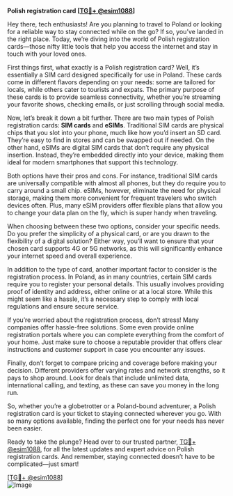**Polish registration card [[TG💪+ @esim1088](https://t.me/s/esim1088)]**

Hey there, tech enthusiasts! Are you planning to travel to Poland or looking for a reliable way to stay connected while on the go? If so, you’ve landed in the right place. Today, we’re diving into the world of Polish registration cards—those nifty little tools that help you access the internet and stay in touch with your loved ones.

First things first, what exactly is a Polish registration card? Well, it’s essentially a SIM card designed specifically for use in Poland. These cards come in different flavors depending on your needs: some are tailored for locals, while others cater to tourists and expats. The primary purpose of these cards is to provide seamless connectivity, whether you’re streaming your favorite shows, checking emails, or just scrolling through social media.

Now, let’s break it down a bit further. There are two main types of Polish registration cards: **SIM cards** and **eSIMs**. Traditional SIM cards are physical chips that you slot into your phone, much like how you’d insert an SD card. They’re easy to find in stores and can be swapped out if needed. On the other hand, eSIMs are digital SIM cards that don’t require any physical insertion. Instead, they’re embedded directly into your device, making them ideal for modern smartphones that support this technology.

Both options have their pros and cons. For instance, traditional SIM cards are universally compatible with almost all phones, but they do require you to carry around a small chip. eSIMs, however, eliminate the need for physical storage, making them more convenient for frequent travelers who switch devices often. Plus, many eSIM providers offer flexible plans that allow you to change your data plan on the fly, which is super handy when traveling.

When choosing between these two options, consider your specific needs. Do you prefer the simplicity of a physical card, or are you drawn to the flexibility of a digital solution? Either way, you’ll want to ensure that your chosen card supports 4G or 5G networks, as this will significantly enhance your internet speed and overall experience.

In addition to the type of card, another important factor to consider is the registration process. In Poland, as in many countries, certain SIM cards require you to register your personal details. This usually involves providing proof of identity and address, either online or at a local store. While this might seem like a hassle, it’s a necessary step to comply with local regulations and ensure secure service.

If you’re worried about the registration process, don’t stress! Many companies offer hassle-free solutions. Some even provide online registration portals where you can complete everything from the comfort of your home. Just make sure to choose a reputable provider that offers clear instructions and customer support in case you encounter any issues.

Finally, don’t forget to compare pricing and coverage before making your decision. Different providers offer varying rates and network strengths, so it pays to shop around. Look for deals that include unlimited data, international calling, and texting, as these can save you money in the long run.

So, whether you’re a globetrotter or a Poland-bound adventurer, a Polish registration card is your ticket to staying connected wherever you go. With so many options available, finding the perfect one for your needs has never been easier.

Ready to take the plunge? Head over to our trusted partner, [TG💪+ @esim1088](https://t.me/s/esim1088), for all the latest updates and expert advice on Polish registration cards. And remember, staying connected doesn’t have to be complicated—just smart!

[[TG💪+ @esim1088](https://t.me/s/esim1088)]  
![Image](https://i.postimg.cc/Y0z9fWf4/image.png)